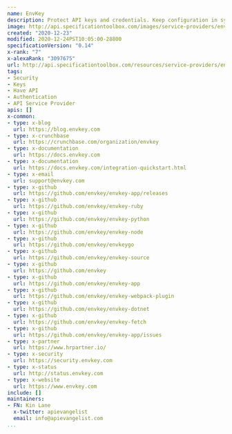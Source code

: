 ```yaml
---
name: EnvKey
description: Protect API keys and credentials. Keep configuration in sync everywhere.
image: http://api.specificationtoolbox.com/images/service-providers/envkey.jpg
created: "2020-12-23"
modified: 2020-12-24PST10:05:00-28800
specificationVersion: "0.14"
x-rank: "7"
x-alexaRank: "3097675"
url: http://api.specificationtoolbox.com/resources/service-providers/envkey/
tags:
- Security
- Keys
- Have API
- Authentication
- API Service Provider
apis: []
x-common:
- type: x-blog
  url: https://blog.envkey.com
- type: x-crunchbase
  url: https://crunchbase.com/organization/envkey
- type: x-documentation
  url: https://docs.envkey.com
- type: x-documentation
  url: https://docs.envkey.com/integration-quickstart.html
- type: x-email
  url: support@envkey.com
- type: x-github
  url: https://github.com/envkey/envkey-app/releases
- type: x-github
  url: https://github.com/envkey/envkey-ruby
- type: x-github
  url: https://github.com/envkey/envkey-python
- type: x-github
  url: https://github.com/envkey/envkey-node
- type: x-github
  url: https://github.com/envkey/envkeygo
- type: x-github
  url: https://github.com/envkey/envkey-source
- type: x-github
  url: https://github.com/envkey
- type: x-github
  url: https://github.com/envkey/envkey-app
- type: x-github
  url: https://github.com/envkey/envkey-webpack-plugin
- type: x-github
  url: https://github.com/envkey/envkey-dotnet
- type: x-github
  url: https://github.com/envkey/envkey-fetch
- type: x-github
  url: https://github.com/envkey/envkey-app/issues
- type: x-partner
  url: https://www.hrpartner.io/
- type: x-security
  url: https://security.envkey.com
- type: x-status
  url: http://status.envkey.com
- type: x-website
  url: https://www.envkey.com
include: []
maintainers:
- FN: Kin Lane
  x-twitter: apievangelist
  email: info@apievangelist.com
...
```

